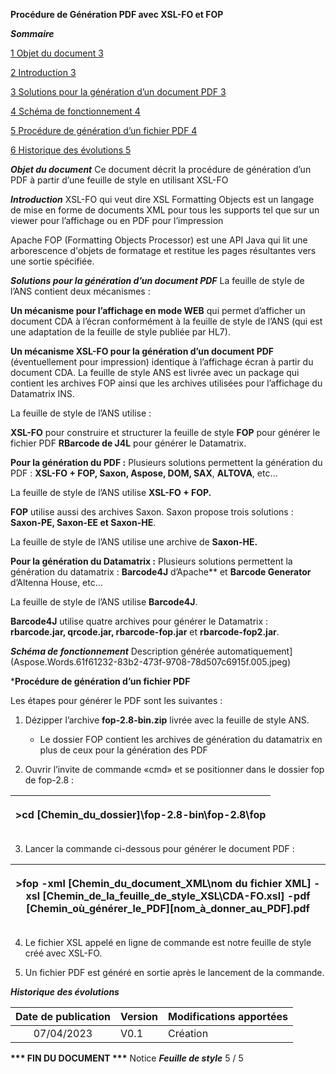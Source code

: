 **Procédure de Génération PDF avec XSL-FO et FOP**

***Sommaire***

[1	Objet du document	3](#_toc131776339)

[2	Introduction	3](#_toc131776340)

[3	Solutions pour la génération d’un document PDF	3](#_toc131776341)

[4	Schéma de fonctionnement	4](#_toc131776342)

[5	Procédure de génération d’un fichier PDF	4](#_toc131776343)

[6	Historique des évolutions	5](#_toc131776344)


***Objet du document*** 
Ce document décrit la procédure de génération d’un PDF à partir d’une feuille de style en utilisant XSL-FO

***Introduction*** 
XSL-FO qui veut dire XSL Formatting Objects est un langage de mise en forme de documents XML pour tous les supports tel que sur un viewer pour l’affichage ou en PDF pour l’impression

Apache FOP (Formatting Objects Processor) est une API Java qui lit une arborescence d'objets de formatage et restitue les pages résultantes vers une sortie spécifiée.

***Solutions pour la génération d’un document PDF*** 
La feuille de style de l’ANS contient deux mécanismes :

 **Un mécanisme pour l’affichage en mode WEB** qui permet d’afficher un document CDA à l’écran conformément à la feuille de style de l’ANS (qui est une adaptation de la feuille de style publiée par HL7).

 **Un mécanisme XSL-FO pour la génération d’un document PDF** (éventuellement pour impression) identique à l’affichage écran à partir du document CDA.
La feuille de style ANS est livrée avec un package qui contient les archives FOP ainsi que les archives utilisées pour l’affichage du Datamatrix INS.

La feuille de style de l’ANS utilise : 

**XSL-FO** pour construire et structurer la feuille de style
**FOP** pour générer le fichier PDF 
**RBarcode de J4L** pour générer le Datamatrix.

**Pour la génération du PDF :** 
Plusieurs solutions permettent la génération du PDF : **XSL-FO + FOP, Saxon, Aspose, DOM, SAX**, **ALTOVA**, etc… 

La feuille de style de l’ANS utilise **XSL-FO + FOP.** 

**FOP** utilise aussi des archives Saxon. Saxon propose trois solutions : **Saxon-PE, Saxon-EE et Saxon-HE**.  

La feuille de style de l’ANS utilise une archive de **Saxon-HE.** 

**Pour la génération du Datamatrix :** 
Plusieurs solutions permettent la génération du datamatrix : **Barcode4J** d’Apache** et **Barcode Generator** d’Altenna House, etc… 

La feuille de style de l’ANS utilise **Barcode4J**. 

**Barcode4J** utilise quatre archives pour générer le Datamatrix : **rbarcode.jar, qrcode.jar, rbarcode-fop.jar** et **rbarcode-fop2.jar**. 

***Schéma de fonctionnement*** 
Description générée automatiquement](Aspose.Words.61f61232-83b2-473f-9708-78d507c6915f.005.jpeg) 

***Procédure de génération d’un fichier PDF** 

Les étapes pour générer le PDF sont les suivantes : 

1) Dézipper l’archive **fop-2.8-bin.zip** livrée avec la feuille de style ANS. 
   - Le dossier FOP contient les archives de génération du datamatrix en plus de ceux pour la génération des PDF 

2) Ouvrir l’invite de commande «cmd» et se positionner dans le dossier fop de fop-2.8 : 


|<p>>cd [Chemin\_du\_dossier]\fop-2.8-bin\fop-2.8\fop</p><p></p>|
| - |

3) Lancer la commande ci-dessous pour générer le document PDF : 

|<p>>fop -xml [Chemin\_du\_document\_XML\nom du fichier XML] -xsl [Chemin\_de\_la\_feuille\_de\_style\_XSL\CDA-FO.xsl] -pdf [Chemin\_où\_générer\_le\_PDF]\[nom\_à\_donner\_au\_PDF].pdf</p><p></p>|
| - |

4) Le fichier XSL appelé en ligne de commande est notre feuille de style créé avec XSL-FO. 

5) Un fichier PDF est généré en sortie après le lancement de la commande. 

***Historique des évolutions*** 


|**Date de publication**|**Version**|**Modifications apportées**|
| :-: | :- | :- |
|07/04/2023|V0.1|Création|

**\*\*\* FIN DU DOCUMENT \*\*\*** 
Notice ***Feuille de style***		5 / 5
